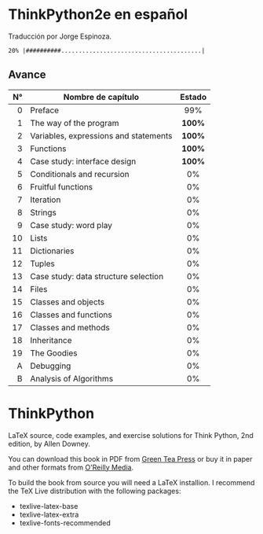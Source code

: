ThinkPython2e en español
========================

Traducción por Jorge Espinoza.

`20% |##########........................................|`

## **Avance**

| N° | Nombre de capítulo                        | Estado        |
|---:|-------------------------------------------|:-------------:|
| 0  | Preface                                   | 99%           |
| 1  | The way of the program                    | **100%**      |
| 2  | Variables, expressions and statements     | **100%**      |
| 3  | Functions                                 | **100%**      |
| 4  | Case study: interface design              | **100%**      |
| 5  | Conditionals and recursion                | 0%            |
| 6  | Fruitful functions                        | 0%            |
| 7  | Iteration                                 | 0%            |
| 8  | Strings                                   | 0%            |
| 9  | Case study: word play                     | 0%            |
| 10 | Lists                                     | 0%            |
| 11 | Dictionaries                              | 0%            |
| 12 | Tuples                                    | 0%            |
| 13 | Case study: data structure selection      | 0%            |
| 14 | Files                                     | 0%            |
| 15 | Classes and objects                       | 0%            |
| 16 | Classes and functions                     | 0%            |
| 17 | Classes and methods                       | 0%            |
| 18 | Inheritance                               | 0%            |
| 19 | The Goodies                               | 0%            |
| A  | Debugging                                 | 0%            |
| B  | Analysis of Algorithms                    | 0%            |



ThinkPython
===========

LaTeX source, code examples, and exercise solutions for Think Python, 2nd edition, by Allen Downey.

You can download this book in PDF from [Green Tea Press](http://greenteapress.com/wp/think-python-2e/) or buy it in paper and other formats from [O'Reilly Media](http://shop.oreilly.com/product/0636920045267.do).

To build the book from source you will need a LaTeX installion.  I recommend the TeX Live distribution with the following packages:

* texlive-latex-base
* texlive-latex-extra
* texlive-fonts-recommended

